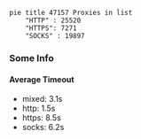 
```mermaid
pie title 47157 Proxies in list
    "HTTP" : 25520
    "HTTPS": 7271
    "SOCKS" : 19897
```

### Some Info
#### Average Timeout

- mixed: 3.1s
- http: 1.5s
- https: 8.5s
- socks: 6.2s